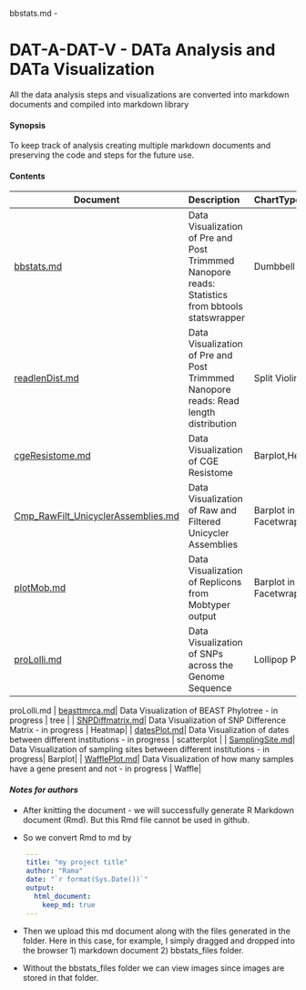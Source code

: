 bbstats.md - 
# DAT-A-DAT-V - DATa Analysis and DATa Visualization

All the data analysis steps and visualizations are converted into markdown documents and compiled into markdown library

#### **Synopsis**

To keep track of analysis creating multiple markdown documents and preserving the code and steps for the future use.
 
#### Contents 
 
| Document      | Description   | ChartType |
| ------------- |:-------------| :-----|
| [bbstats.md](https://github.com/ramadatta/CPWorkFlow/blob/main/Rmarkdown/bbstats.md) | Data Visualization of Pre and Post Trimmmed Nanopore reads: Statistics from bbtools statswrapper | Dumbbell |
| [readlenDist.md](https://github.com/ramadatta/CPWorkFlow/blob/main/Rmarkdown/readlenDist.md) | Data Visualization of Pre and Post Trimmmed Nanopore reads: Read length distribution | Split Violin|
| [cgeResistome.md](https://github.com/ramadatta/CPWorkFlow/blob/main/Rmarkdown/cgeResistome.md)| Data Visualization of CGE Resistome  |Barplot,Heatmap |
| [Cmp_RawFilt_UnicyclerAssemblies.md](https://github.com/ramadatta/CPWorkFlow/blob/main/Rmarkdown/Cmp_RawFilt_UnicyclerAssemblies.md) | Data Visualization of Raw and Filtered Unicycler Assemblies | Barplot in Facetwrap |
| [plotMob.md](https://github.com/ramadatta/CPWorkFlow/blob/main/Rmarkdown/plotMob.md) | Data Visualization of Replicons from Mobtyper output | Barplot in Facetwrap |
| [proLolli.md](https://github.com/ramadatta/CPWorkFlow/blob/main/Rmarkdown/proLolli.md) | Data Visualization of SNPs across the Genome Sequence | Lollipop Plot |
proLolli.md
| [beasttmrca.md](https://github.com/ramadatta/CPWorkFlow/blob/main/Rmarkdown/cgeResistome.md)| Data Visualization of BEAST Phylotree - in progress | tree |
| [SNPDiffmatrix.md](https://github.com/ramadatta/CPWorkFlow/blob/main/Rmarkdown/cgeResistome.md)| Data Visualization of SNP Difference Matrix - in progress | Heatmap|
| [datesPlot.md](https://github.com/ramadatta/CPWorkFlow/blob/main/Rmarkdown/cgeResistome.md)| Data Visualization of dates between different institutions - in progress | scatterplot |
| [SamplingSite.md](https://github.com/ramadatta/CPWorkFlow/blob/main/Rmarkdown/cgeResistome.md)| Data Visualization of sampling sites between different institutions - in progress| Barplot|
| [WafflePlot.md](https://github.com/ramadatta/CPWorkFlow/blob/main/Rmarkdown/cgeResistome.md)| Data Visualization of how many samples have a gene present and not - in progress  | Waffle|


#### *Notes for authors*

* After knitting the document -  we will successfully generate R Markdown document (Rmd). But this Rmd file cannot be used in github. 

* So we convert Rmd to md by 

``` yaml
    ---
    title: "my project title"
    author: "Rama"
    date: "`r format(Sys.Date())`"
    output:
      html_document:
        keep_md: true
    ---
```

* Then we upload this md document along with the files generated in the folder. Here in this case, for example, I simply dragged and dropped into the browser 1) markdown document 2) bbstats_files folder.

* Without the bbstats_files folder we can view images since images are stored in that folder.


